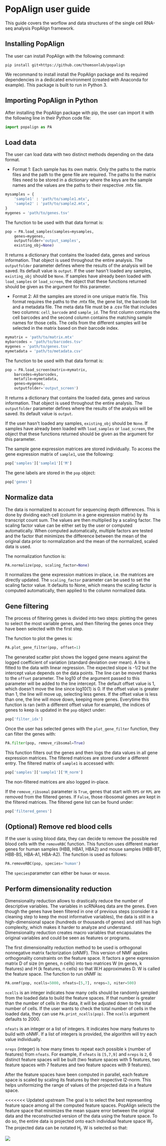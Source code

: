 # PopAlign user guide

This guide covers the worflow and data structures of the single cell RNA-seq analysis PopAlign framework.

## Installing PopAlign

The user can install PopAlign with the following command:
```
pip install git+https://github.com/thomsonlab/popalign
```
We recommand to install install the PopAlign package and its required dependencies in a dedicated environment (created with Anaconda for example). This package is built to run in Python 3.

## Importing PopAlign in Python

After installing the PopAlign package with pip, the user can import it with the following line in their Python code file:
```python
import popalign as PA
```

## Load data

The user can load data with two distinct methods depending on the data format.

* Format 1:
Each sample has its own matrix. Only the paths to the matrix files and the path to the gene file are required. The paths to the matrix files need to be stored in a dictionary where the keys are the sample names and the values are the paths to their respective .mtx file.
```python
mysamples = {
	'sample1' : 'path/to/sample1.mtx',
	'sample2' : 'path/to/sample2.mtx',
}
mygenes = 'path/to/genes.tsv'
```

The function to be used with that data format is:
```python
pop = PA.load_samples(samples=mysamples, 
	genes=mygenes,
	outputfolder='output_samples',
	existing_obj=None)
```
It returns a dictionary that contains the loaded data, genes and various information. That object is used throughout the entire analysis.
The `outputfolder` parameter defines where the results of the analysis will be saved. Its default value is `output`. 
If the user hasn't loaded any samples, `existing_obj` should be `None`. If samples have already been loaded with `load_samples` or `load_screen`, the object that these functions returned should be given as the argument for this parameter.

* Format 2:
All the samples are stored in one unique matrix file. This format requires the paths to the .mtx file, the gene list, the barcode list and a metadata file. The meta data file must be a .csv file that includes two columns: `cell_barcode` and `sample_id`. The first column contains the cell barcodes and the second column contains the matching sample names for those cells. The cells from the different samples will be selected in the matrix based on their barcode index.
```python
mymatrix = 'path/to/matrix.mtx'
mybarcodes = 'path/to/barcodes.tsv'
mygenes = 'path/to/genes.tsv'
mymetadata = 'path/to/metadata.csv'
```

The function to be used with that data format is:
```python
pop = PA.load_screen(matrix=mymatrix, 
	barcodes=mybarcodes, 
	metafile=mymetadata, 
	genes=mygenes,
	outputfolder='output_screen')
```
It returns a dictionary that contains the loaded data, genes and various information. That object is used throughout the entire analysis.
The `outputfolder` parameter defines where the results of the analysis will be saved. Its default value is `output`. 

If the user hasn't loaded any samples, `existing_obj` should be `None`. If samples have already been loaded with `load_samples` or `load_screen`, the object that these functions returned should be given as the argument for this parameter.

The sample gene expression matrices are stored individually. To access the gene expression matrix of `sample1`, use the following:
```python
pop['samples']['sample1']['M']
```

The gene labels are stored in the `pop` object:
```python
pop['genes']
```

## Normalize data

The data is normalized to account for sequencing depth differences. This is done by dividing each cell (column in a gene expression matrix) by its transcript count sum. The values are then multiplied by a scaling factor. The scaling factor value can be either set by the user or computed automatically. When computed automatically, multiple factors are tested and the factor that minimizes the difference between the mean of the original data prior to normalization and the mean of the normalized, scaled data is used.

The normalization function is:
```python
PA.normalize(pop, scaling_factor=None)
```
It normalizes the gene expression matrices in-place, i.e. the matrices are directly updated.
The `scaling_factor` parameter can be used to set the scaling factor value. It defaults to None, which means the scaling factor is computed automatically, then applied to the column normalized data.

## Gene filtering

The process of filtering genes is divided into two steps: plotting the genes to select the most variable genes, and then filtering the genes once they have been selected with the first step.

The function to plot the genes is:
```python
PA.plot_gene_filter(pop, offset=1)
```

The generated scatter plot shows the logged gene means against the logged coefficient of variation (standard deviation over mean). A line is fitted to the data with linear regression. The expected slope is -1/2 but the intercept value depends on the data points. The line can be moved thanks to the `offset` parameter. The log10 of the argument passed to this parameter will be added to the line intercept. The default offset value is 1, which doesn't move the line since log10(1) is 0. If the offset value is greater than 1, the line will move up, selecting less genes. If the offset value is less than one, the line will move down, keeping more genes. Everytime this function is ran (with a different offset value for example), the indices of genes to keep is updated in the `pop` object under:
```python
pop['filter_idx']
```

Once the user has selected genes with the `plot_gene_filter` function, they can filter the genes with:
```python
PA.filter(pop, remove_ribsomal=True)
```
This function filters out the genes and then logs the data values in all gene expression matrices. The filtered matrices are stored under a different entry. The filtered matrix of `sample1` is accessed with:
```python
pop['samples']['sample1']['M_norm']
```
The non-filtered matrices are also logged in-place.

If the `remove_ribsomal` parameter is `True`, genes that start with `RPS` or `RPL` are removed from the filtered genes. If `False`, those ribosomal genes are kept in the filtered matrices. The filtered gene list can be found under:
```python
pop['filtered_genes']
```

## (Optional) Remove red blood cells

If the user is using blood data, they can decide to remove the possible red blood cells with the `removeRBC` function. This function uses different marker genes for human samples (HBB, HBA1, HBA2) and mouse samples (HBB-BT, HBB-BS, HBA-A1, HBA-A2). The function is used as follows:
```python
PA.removeRBC(pop, species='human')
```
The `species`parameter can either be `human` or `mouse`.

## Perform dimensionality reduction

Dimensionality reduction allows to drastically reduce the number of descriptive variables. The variables in scRNAseq data are the genes. Even though the genes have been filtered in one of previous steps (consider it a cleaning step to keep the most informative variables), the data is still in a high-dimensional space (hundreds or thousands of genes) and still has high complexity, which makes it harder to analyze and understand. Dimensionality reduction creates macro variables that encapsulates the original variables and could be seen as features or programs.

The first dimensionality reduction method to be used is orthogonal nonnegative matrix factorization (oNMF). This version of NMF applies orthogonality constraints on the feature space. It factors a gene expression matrix D of size (m genes, n cells) into two matrices W (m genes, k features) and H (k features, n cells) so that W.H approximates D. W is called the feature space. The function to run oNMF is:
```python
PA.onmf(pop, ncells=5000, nfeats=[5,7], nreps=3, niter=500)
```
`ncells` is an integer indicates how many cells should be randomly sampled from the loaded data to build the feature spaces. If that number is greater than the number of cells in the data, it will be adjusted down to the total number of cells. If the user wants to check the total number of cells in the loaded data, they can use `PA.print_ncells(pop)`. The `ncells` argument defaults to 2000.

`nfeats` is an integer or a list of integers. It indicates how many features to build with oNMF. If a list of integers is provided, the algorithm will try each value individually.

`nreps` (integer) is how many times to repeat each possible `k` (number of features) from `nfeats`. For example, if `nfeats` is `[5,7,9]` and `nreps` is `2`, 6 distinct feature spaces will be built (two feature spaces with 5 features, two feature spaces with 7 features and two feature spaces with 9 features).

After the feature spaces have been computed in parallel, each feature space is scaled by scaling its features by their respective l2-norm. This helps uniformizing the range of values of the projected data in a feature space.

<<<<<<< Updated upstream
The goal is to select the best representing feature space among all the computed feature spaces. PopAlign selects the feature space that minimizes the mean square error between the original data and the reconstructed version of the data using the feature space. To do so, the entire data is projected onto each individual feature space W<sub>j</sub>. The projected data can be notated H<sub>j</sub>. W is selected so that:

![](https://latex.codecogs.com/svg.latex?W&space;=&space;argmin(\frac{1}{n}\sum_{i}^{n}(D-Wj.Hj)))



